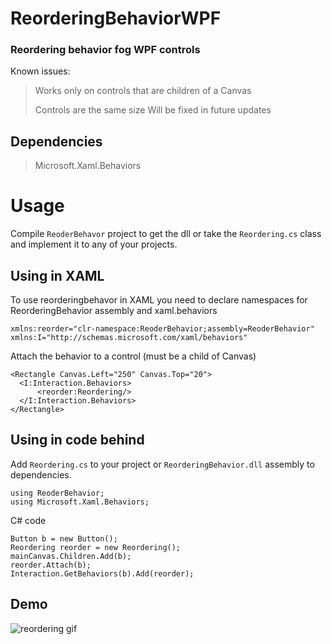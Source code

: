 # ReorderingBehaviorWPF
### Reordering behavior fog WPF controls

Known issues:
> Works only on controls that are children of a Canvas
> 
> Controls are the same size
Will be fixed in future updates

## Dependencies
> Microsoft.Xaml.Behaviors

# Usage
Compile `ReoderBehavor` project to get the dll or take the `Reordering.cs` class and implement it to any of your projects.
## Using in XAML
To use reorderingbehavor in XAML you need to declare namespaces for ReorderingBehavior assembly and xaml.behaviors
```
xmlns:reorder="clr-namespace:ReoderBehavior;assembly=ReoderBehavior"
xmlns:I="http://schemas.microsoft.com/xaml/behaviors"
```
Attach the behavior to a control (must be a child of Canvas)
```
<Rectangle Canvas.Left="250" Canvas.Top="20">
  <I:Interaction.Behaviors>
      <reorder:Reordering/>
  </I:Interaction.Behaviors>
</Rectangle>
```

## Using in code behind
Add `Reordering.cs` to your project or `ReorderingBehavior.dll` assembly to dependencies.
```
using ReoderBehavior;
using Microsoft.Xaml.Behaviors;
```
C# code
```
Button b = new Button();
Reordering reorder = new Reordering();
mainCanvas.Children.Add(b);
reorder.Attach(b);
Interaction.GetBehaviors(b).Add(reorder);
```
## Demo
![reordering gif](https://user-images.githubusercontent.com/20230176/156030242-35b74d08-8565-47b9-8dd3-9863c0d6152c.gif)
